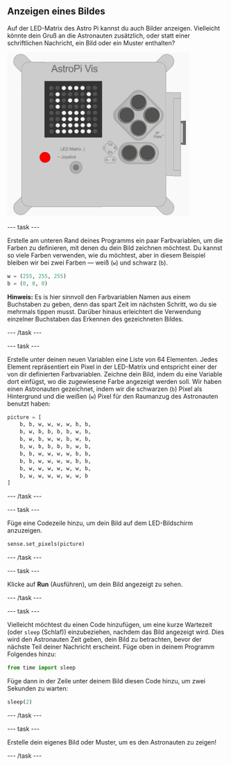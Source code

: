 ## Anzeigen eines Bildes

Auf der LED-Matrix des Astro Pi kannst du auch Bilder anzeigen. Vielleicht könnte dein Gruß an die Astronauten zusätzlich, oder statt einer schriftlichen Nachricht, ein Bild oder ein Muster enthalten?

![Astronaut](images/astronaut-pic.png)

\--- task \---

Erstelle am unteren Rand deines Programms ein paar Farbvariablen, um die Farben zu definieren, mit denen du dein Bild zeichnen möchtest. Du kannst so viele Farben verwenden, wie du möchtest, aber in diesem Beispiel bleiben wir bei zwei Farben — weiß (`w`) und schwarz (`b`).

```python
w = (255, 255, 255)
b = (0, 0, 0)
```

**Hinweis:** Es is hier sinnvoll den Farbvariablen Namen aus einem Buchstaben zu geben, denn das spart Zeit im nächsten Schritt, wo du sie mehrmals tippen musst. Darüber hinaus erleichtert die Verwendung einzelner Buchstaben das Erkennen des gezeichneten Bildes.

\--- /task \---

\--- task \---

Erstelle unter deinen neuen Variablen eine Liste von 64 Elementen. Jedes Element repräsentiert ein Pixel in der LED-Matrix und entspricht einer der von dir definierten Farbvariablen. Zeichne dein Bild, indem du eine Variable dort einfügst, wo die zugewiesene Farbe angezeigt werden soll. Wir haben einen Astronauten gezeichnet, indem wir die schwarzen (`b`) Pixel als Hintergrund und die weißen (`w`) Pixel für den Raumanzug des Astronauten benutzt haben:

```python
picture = [
    b, b, w, w, w, w, b, b,
    b, w, b, b, b, b, w, b,
    b, w, b, w, w, b, w, b,
    b, w, b, b, b, b, w, b,
    b, b, w, w, w, w, b, b,
    b, b, w, w, w, w, b, b,
    b, w, w, w, w, w, w, b,
    b, w, w, w, w, w, w, b
]
```

\--- /task \---

\--- task \---

Füge eine Codezeile hinzu, um dein Bild auf dem LED-Bildschirm anzuzeigen.

```python
sense.set_pixels(picture)
```

\--- /task \---

\--- task \---

Klicke auf **Run** (Ausführen), um dein Bild angezeigt zu sehen.

\--- /task \---

\--- task \---

Vielleicht möchtest du einen Code hinzufügen, um eine kurze Wartezeit (oder `sleep` (Schlaf)) einzubeziehen, nachdem das Bild angezeigt wird. Dies wird den Astronauten Zeit geben, dein Bild zu betrachten, bevor der nächste Teil deiner Nachricht erscheint. Füge oben in deinem Programm Folgendes hinzu:

```python
from time import sleep
```

Füge dann in der Zeile unter deinem Bild diesen Code hinzu, um zwei Sekunden zu warten:

```python
sleep(2)
```

\--- /task \---

\--- task \---

Erstelle dein eigenes Bild oder Muster, um es den Astronauten zu zeigen!

\--- /task \---